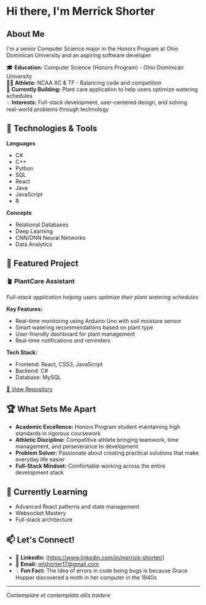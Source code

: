 # Hi there, I'm Merrick Shorter

## About Me

I'm a senior Computer Science major in the Honors Program at Ohio Dominican University and an aspiring software developer

🎓 **Education:** Computer Science (Honors Program) - Ohio Dominican University  
🏃‍♂️ **Athlete:** NCAA XC & TF - Balancing code and competition  
🌱 **Currently Building:** Plant care application to help users optimize watering schedules  
💡 **Interests:** Full-stack development, user-centered design, and solving real-world problems through technology

## 🔧 Technologies & Tools

**Languages** 
- C#
- C++
- Python
- SQL
- React
- Java
- JavaScript
- R

**Concepts**
- Relational Databases
- Deep Learning
- CNN/DNN Neural Networks
- Data Analytics

## 🌟 Featured Project

### 🪴 PlantCare Assistant
*Full-stack application helping users optimize their plant watering schedules*

**Key Features:**
- Real-time monitoring using Arduino Uno with soil moisture sensor
- Smart watering recommendations based on plant type
- User-friendly dashboard for plant management
- Real-time notifications and reminders

**Tech Stack:**
- Frontend: React, CSS3, JavaScript
- Backend: C#
- Database: MySQL

[🔗 View Repository](https://github.com/ShoM26/Project-Daedalus)

## 🏆 What Sets Me Apart

- **Academic Excellence:** Honors Program student maintaining high standards in rigorous coursework
- **Athletic Discipline:** Competitive athlete bringing teamwork, time management, and perseverance to development
- **Problem Solver:** Passionate about creating practical solutions that make everyday life easier
- **Full-Stack Mindset:** Comfortable working across the entire development stack

## 🎯 Currently Learning

- Advanced React patterns and state management
- Websocket Mastery
- Full-stack architecture 

## 📫 Let's Connect!

- 💼 **LinkedIn:** (https://www.linkedin.com/in/merrick-shorter/)
- 📧 **Email:** mlshorter17@gmail.com
- 💡 **Fun Fact:** The idea of errors in code being bugs is because Grace Hopper discovered a moth in her computer in the 1940s

---

*Contemplare et contemplata aliis tradere*
<!---
ShoM26/ShoM26 is a ✨ special ✨ repository because its `README.md` (this file) appears on your GitHub profile.
You can click the Preview link to take a look at your changes.
--->
